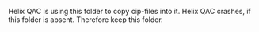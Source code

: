 Helix QAC is using this folder to copy cip-files into it. Helix QAC crashes, if this folder is absent. 
Therefore keep this folder.